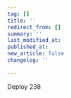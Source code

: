 ```yaml
---
tag: []
title: ''
redirect_from: []
summary: ''
last_modified_at: 
published_at: 
new_article: false
changelog: ''

---
```

Deploy 238